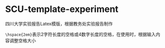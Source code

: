 # SCU-template-experiment
四川大学实验报告Latex模版，根据教务处实验报告制作

`\hspace{2em}`表示$2$字符长度的空格或$4$数字长度的空格，在使用时，根据输入内容调整空格大小
